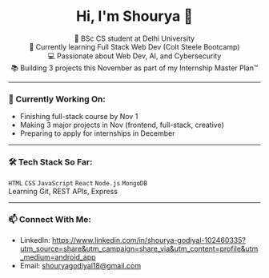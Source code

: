 <h1 align="center">Hi, I'm Shourya 👋</h1>

<p align="center">
  🚀 BSc CS student at Delhi University <br>
  🌱 Currently learning Full Stack Web Dev (Colt Steele Bootcamp) <br>
  💻 Passionate about Web Dev, AI, and Cybersecurity <br>
  📚 Building 3 projects this November as part of my Internship Master Plan™ <br>
</p>

---

### 📌 Currently Working On:
- Finishing full-stack course by Nov 1
- Making 3 major projects in Nov (frontend, full-stack, creative)
- Preparing to apply for internships in December

---

### 🛠️ Tech Stack So Far:
`HTML` `CSS` `JavaScript` `React` `Node.js` `MongoDB`  
Learning Git, REST APIs, Express

---

### 📫 Connect With Me:
- LinkedIn: https://www.linkedin.com/in/shourya-godiyal-102460335?utm_source=share&utm_campaign=share_via&utm_content=profile&utm_medium=android_app
- Email: shouryagodiyal18@gmail.com
